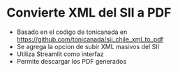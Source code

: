 # Convierte XML del SII a PDF

- Basado en el codigo de tonicanada en https://github.com/tonicanada/sii_chile_xml_to_pdf
- Se agrega la opcion de subir XML masivos del SII
- Utiliza Streamlit como interfaz
- Permite descargar los PDF generados
